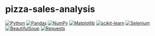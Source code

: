 # pizza-sales-analysis

<div align="left">

[![Python](https://img.shields.io/badge/Python-3670A0?style=flat-square&logo=python&logoColor=ffdd54)](https://www.python.org/)
[![Pandas](https://img.shields.io/badge/pandas-%23150458?style=flat-square&logo=pandas&logoColor=white)](https://pandas.pydata.org/)
[![NumPy](https://img.shields.io/badge/NumPy-%23013243?style=flat-square&logo=numpy&logoColor=white)](https://numpy.org/)
[![Matplotlib](https://img.shields.io/badge/Matplotlib-%2300768B?style=flat-square&logo=matplotlib&logoColor=white)](https://matplotlib.org/)
[![scikit-learn](https://img.shields.io/badge/scikit--learn-%23F7931E?style=flat-square&logo=scikit-learn&logoColor=white)](https://scikit-learn.org/)
[![Selenium](https://img.shields.io/badge/Selenium-%230488D8?style=flat-square&logo=selenium&logoColor=white)](https://www.selenium.dev/)
[![BeautifulSoup](https://img.shields.io/badge/BeautifulSoup-%236A1B9A?style=flat-square&logo=beautifulsoup&logoColor=white)](https://www.crummy.com/software/BeautifulSoup/)
[![Requests](https://img.shields.io/badge/Requests-%231BC63B?style=flat-square&logo=requests&logoColor=white)](https://docs.python-requests.org/en/latest/)

</div>
